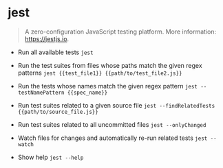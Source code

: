 # jest
> A zero-configuration JavaScript testing platform.
> More information: <https://jestjs.io>.

- Run all available tests
`jest`

- Run the test suites from files whose paths match the given regex patterns
`jest {{test_file1}} {{path/to/test_file2.js}}`

- Run the tests whose names match the given regex pattern
`jest --testNamePattern {{spec_name}}`

- Run test suites related to a given source file
`jest --findRelatedTests {{path/to/source_file.js}}`

- Run test suites related to all uncommitted files
`jest --onlyChanged`

- Watch files for changes and automatically re-run related tests
`jest --watch`

- Show help
`jest --help`
